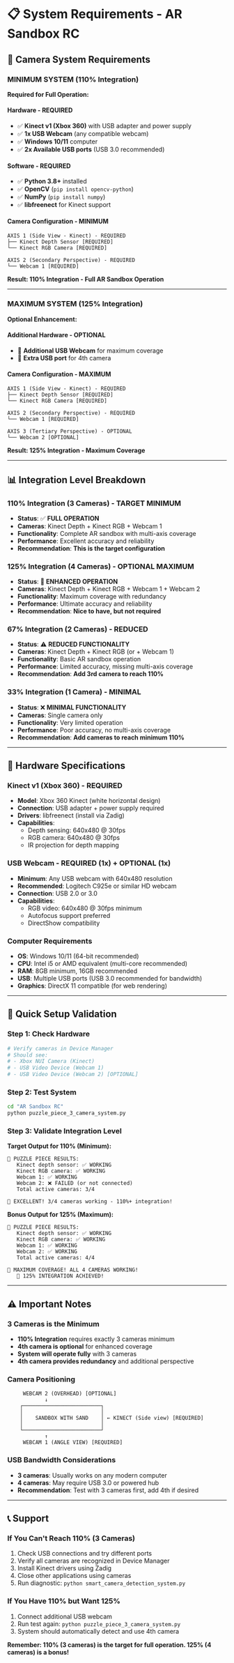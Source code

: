 # 📋 System Requirements - AR Sandbox RC

## 🎯 **Camera System Requirements**

### **MINIMUM SYSTEM (110% Integration)**

**Required for Full Operation:**

#### **Hardware - REQUIRED**
- ✅ **Kinect v1 (Xbox 360)** with USB adapter and power supply
- ✅ **1x USB Webcam** (any compatible webcam)
- ✅ **Windows 10/11** computer
- ✅ **2x Available USB ports** (USB 3.0 recommended)

#### **Software - REQUIRED**
- ✅ **Python 3.8+** installed
- ✅ **OpenCV** (`pip install opencv-python`)
- ✅ **NumPy** (`pip install numpy`)
- ✅ **libfreenect** for Kinect support

#### **Camera Configuration - MINIMUM**
```
AXIS 1 (Side View - Kinect) - REQUIRED
├── Kinect Depth Sensor [REQUIRED]
└── Kinect RGB Camera [REQUIRED]

AXIS 2 (Secondary Perspective) - REQUIRED
└── Webcam 1 [REQUIRED]
```

**Result: 110% Integration - Full AR Sandbox Operation**

---

### **MAXIMUM SYSTEM (125% Integration)**

**Optional Enhancement:**

#### **Additional Hardware - OPTIONAL**
- 🔄 **Additional USB Webcam** for maximum coverage
- 🔄 **Extra USB port** for 4th camera

#### **Camera Configuration - MAXIMUM**
```
AXIS 1 (Side View - Kinect) - REQUIRED
├── Kinect Depth Sensor [REQUIRED]
└── Kinect RGB Camera [REQUIRED]

AXIS 2 (Secondary Perspective) - REQUIRED
└── Webcam 1 [REQUIRED]

AXIS 3 (Tertiary Perspective) - OPTIONAL
└── Webcam 2 [OPTIONAL]
```

**Result: 125% Integration - Maximum Coverage**

---

## 📊 **Integration Level Breakdown**

### **110% Integration (3 Cameras) - TARGET MINIMUM**
- **Status**: ✅ **FULL OPERATION**
- **Cameras**: Kinect Depth + Kinect RGB + Webcam 1
- **Functionality**: Complete AR sandbox with multi-axis coverage
- **Performance**: Excellent accuracy and reliability
- **Recommendation**: **This is the target configuration**

### **125% Integration (4 Cameras) - OPTIONAL MAXIMUM**
- **Status**: 🚀 **ENHANCED OPERATION**
- **Cameras**: Kinect Depth + Kinect RGB + Webcam 1 + Webcam 2
- **Functionality**: Maximum coverage with redundancy
- **Performance**: Ultimate accuracy and reliability
- **Recommendation**: **Nice to have, but not required**

### **67% Integration (2 Cameras) - REDUCED**
- **Status**: ⚠️ **REDUCED FUNCTIONALITY**
- **Cameras**: Kinect Depth + Kinect RGB (or + Webcam 1)
- **Functionality**: Basic AR sandbox operation
- **Performance**: Limited accuracy, missing multi-axis coverage
- **Recommendation**: **Add 3rd camera to reach 110%**

### **33% Integration (1 Camera) - MINIMAL**
- **Status**: ❌ **MINIMAL FUNCTIONALITY**
- **Cameras**: Single camera only
- **Functionality**: Very limited operation
- **Performance**: Poor accuracy, no multi-axis coverage
- **Recommendation**: **Add cameras to reach minimum 110%**

---

## 🔧 **Hardware Specifications**

### **Kinect v1 (Xbox 360) - REQUIRED**
- **Model**: Xbox 360 Kinect (white horizontal design)
- **Connection**: USB adapter + power supply required
- **Drivers**: libfreenect (install via Zadig)
- **Capabilities**: 
  - Depth sensing: 640x480 @ 30fps
  - RGB camera: 640x480 @ 30fps
  - IR projection for depth mapping

### **USB Webcam - REQUIRED (1x) + OPTIONAL (1x)**
- **Minimum**: Any USB webcam with 640x480 resolution
- **Recommended**: Logitech C925e or similar HD webcam
- **Connection**: USB 2.0 or 3.0
- **Capabilities**:
  - RGB video: 640x480 @ 30fps minimum
  - Autofocus support preferred
  - DirectShow compatibility

### **Computer Requirements**
- **OS**: Windows 10/11 (64-bit recommended)
- **CPU**: Intel i5 or AMD equivalent (multi-core recommended)
- **RAM**: 8GB minimum, 16GB recommended
- **USB**: Multiple USB ports (USB 3.0 recommended for bandwidth)
- **Graphics**: DirectX 11 compatible (for web rendering)

---

## 🚀 **Quick Setup Validation**

### **Step 1: Check Hardware**
```bash
# Verify cameras in Device Manager
# Should see:
# - Xbox NUI Camera (Kinect)
# - USB Video Device (Webcam 1)
# - USB Video Device (Webcam 2) [OPTIONAL]
```

### **Step 2: Test System**
```bash
cd "AR Sandbox RC"
python puzzle_piece_3_camera_system.py
```

### **Step 3: Validate Integration Level**
**Target Output for 110% (Minimum):**
```
🧩 PUZZLE PIECE RESULTS:
   Kinect depth sensor: ✅ WORKING
   Kinect RGB camera: ✅ WORKING
   Webcam 1: ✅ WORKING
   Webcam 2: ❌ FAILED (or not connected)
   Total active cameras: 3/4

🎉 EXCELLENT! 3/4 cameras working - 110%+ integration!
```

**Bonus Output for 125% (Maximum):**
```
🧩 PUZZLE PIECE RESULTS:
   Kinect depth sensor: ✅ WORKING
   Kinect RGB camera: ✅ WORKING
   Webcam 1: ✅ WORKING
   Webcam 2: ✅ WORKING
   Total active cameras: 4/4

🎉 MAXIMUM COVERAGE! ALL 4 CAMERAS WORKING!
   🚀 125% INTEGRATION ACHIEVED!
```

---

## ⚠️ **Important Notes**

### **3 Cameras is the Minimum**
- **110% Integration** requires exactly 3 cameras minimum
- **4th camera is optional** for enhanced coverage
- **System will operate fully** with 3 cameras
- **4th camera provides redundancy** and additional perspective

### **Camera Positioning**
```
     WEBCAM 2 (OVERHEAD) [OPTIONAL]
            ↓
    ┌─────────────────────────┐
    │                         │
    │    SANDBOX WITH SAND    │ ← KINECT (Side view) [REQUIRED]
    │                         │
    └─────────────────────────┘
            ↑
     WEBCAM 1 (ANGLE VIEW) [REQUIRED]
```

### **USB Bandwidth Considerations**
- **3 cameras**: Usually works on any modern computer
- **4 cameras**: May require USB 3.0 or powered hub
- **Recommendation**: Test with 3 cameras first, add 4th if desired

---

## 📞 **Support**

### **If You Can't Reach 110% (3 Cameras)**
1. Check USB connections and try different ports
2. Verify all cameras are recognized in Device Manager
3. Install Kinect drivers using Zadig
4. Close other applications using cameras
5. Run diagnostic: `python smart_camera_detection_system.py`

### **If You Have 110% but Want 125%**
1. Connect additional USB webcam
2. Run test again: `python puzzle_piece_3_camera_system.py`
3. System should automatically detect and use 4th camera

**Remember: 110% (3 cameras) is the target for full operation. 125% (4 cameras) is a bonus!**
